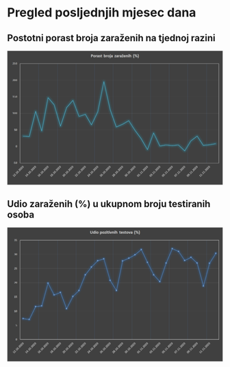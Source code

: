 # Pregled posljednjih mjesec dana ###

## Postotni porast broja zaraženih na tjednoj razini

![image](/grafovi/1211_zarazeni.png)

## Udio zaraženih (%) u ukupnom broju testiranih osoba

![image](/grafovi/1211_testovi.png)
